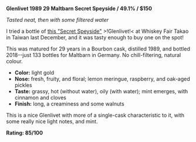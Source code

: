 **Glenlivet 1989 29 Maltbarn Secret Speyside / 49.1% / $150**

*Tasted neat, then with some filtered water*

I tried a bottle of [this "Secret Speyside"](https://www.whiskybase.com/whiskies/whisky/124551/speyside-1989-mba) >!Glenlivet!< at Whiskey Fair Takao in Taiwan last December, and it was tasty enough to buy one on the spot!

This was matured for 29 years in a Bourbon cask, distilled 1989, and bottled 2018--just 133 bottles for Maltbarn in Germany.  No chill-filtering, natural colour.

* **Color:** light gold
* **Nose:** fresh, fruity, and floral; lemon meringue, raspberry, and oak-aged pickles
* **Taste:** grassy, hot (without water), oily (with water); mint emerges, with cinnamon and cloves
* **Finish:** long, a creaminess and some walnuts

This is a nice Glenlivet with more of a single-cask characteristic to it, with some really nice light notes, and mint.

**Rating: 85/100**